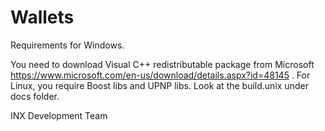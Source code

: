 # Wallets

Requirements for Windows.

You need to download Visual C++ redistributable package from Microsoft https://www.microsoft.com/en-us/download/details.aspx?id=48145 . For Linux, you require Boost libs and UPNP libs. Look at the build.unix under docs folder.

INX Development Team
